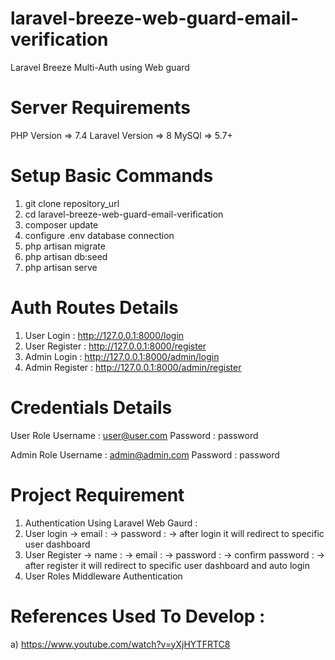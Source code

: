 # laravel-breeze-web-guard-email-verification
Laravel  Breeze Multi-Auth using Web guard


Server Requirements
=====================================
PHP Version => 7.4
Laravel Version => 8
MySQl => 5.7+

Setup Basic Commands
=====================================
1) git clone repository_url
2) cd laravel-breeze-web-guard-email-verification
3) composer update
4) configure .env database connection
5) php artisan migrate
6) php artisan db:seed
7) php artisan serve

Auth Routes Details
=====================================
1) User Login : http://127.0.0.1:8000/login
2) User Register : http://127.0.0.1:8000/register
3) Admin Login : http://127.0.0.1:8000/admin/login
4) Admin Register : http://127.0.0.1:8000/admin/register

Credentials Details
=====================================
User Role
Username : user@user.com
Password : password

Admin Role
Username : admin@admin.com
Password : password

Project Requirement 
=====================================
1) Authentication Using Laravel Web Gaurd : 
2) User login
 -> email :
 -> password :
 -> after login it will redirect to specific user dashboard
3) User Register
 -> name :
 -> email :
 -> password :
 -> confirm password :
 -> after register it will redirect to specific user dashboard and auto login
4) User Roles Middleware Authentication

References Used To Develop : 
=====================================
a) https://www.youtube.com/watch?v=yXjHYTFRTC8
